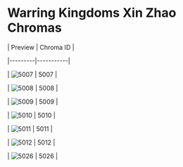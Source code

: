 # Warring Kingdoms Xin Zhao Chromas


| Preview | Chroma ID |

|---------|-----------|

| ![5007](https://raw.communitydragon.org/latest/plugins/rcp-be-lol-game-data/global/default/v1/champion-chroma-images/5/5007.png) | 5007 |

| ![5008](https://raw.communitydragon.org/latest/plugins/rcp-be-lol-game-data/global/default/v1/champion-chroma-images/5/5008.png) | 5008 |

| ![5009](https://raw.communitydragon.org/latest/plugins/rcp-be-lol-game-data/global/default/v1/champion-chroma-images/5/5009.png) | 5009 |

| ![5010](https://raw.communitydragon.org/latest/plugins/rcp-be-lol-game-data/global/default/v1/champion-chroma-images/5/5010.png) | 5010 |

| ![5011](https://raw.communitydragon.org/latest/plugins/rcp-be-lol-game-data/global/default/v1/champion-chroma-images/5/5011.png) | 5011 |

| ![5012](https://raw.communitydragon.org/latest/plugins/rcp-be-lol-game-data/global/default/v1/champion-chroma-images/5/5012.png) | 5012 |

| ![5026](https://raw.communitydragon.org/latest/plugins/rcp-be-lol-game-data/global/default/v1/champion-chroma-images/5/5026.png) | 5026 |